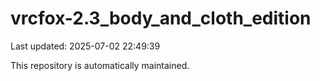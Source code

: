 # vrcfox-2.3_body_and_cloth_edition

Last updated: 2025-07-02 22:49:39

This repository is automatically maintained.
